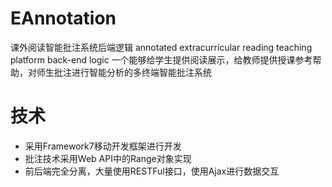 # EAnnotation
课外阅读智能批注系统后端逻辑
annotated extracurricular reading teaching platform back-end logic
一个能够给学生提供阅读展示，给教师提供授课参考帮助，对师生批注进行智能分析的多终端智能批注系统

# 技术
- 采用Framework7移动开发框架进行开发
- 批注技术采用Web API中的Range对象实现
- 前后端完全分离，大量使用RESTFul接口，使用Ajax进行数据交互
